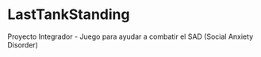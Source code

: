 # LastTankStanding
Proyecto Integrador - Juego para ayudar a combatir el SAD (Social Anxiety Disorder)
